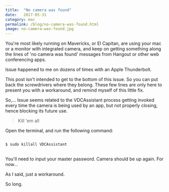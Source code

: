 ```yaml
---
title:  "No camera was found"
date:   2017-05-31
category: mac
permalink: /blog/no-camera-was-found.html
image: no-camera-was-found.jpg
---
```

You're most likely running on Mavericks, or El Capitan, are using your mac or a monitor with integrated camera, and keep on getting something along the lines of 'no camera was found' messages from Hangout or other web conferencing apps.

Issue happened to me on dozens of times with an Apple Thunderbolt.

This post isn't intended to get to the bottom of this issue. So you can put back the screwdrivers where they belong.
These few lines are only here to present you with a workaround, and remind myself of this little fix.

So,... Issue seems related to the VDCAssistant process getting invoked every time the camera is being used by an app, but not properly closing, hence blocking its future use.

> Kill 'em all

Open the terminal, and run the following command:

<pre>
<code class="language-ruby">
$ sudo killall VDCAssistant
</code>
</pre>

You'll need to input your master password. Camera should be up again. 
For now...

As I said, just a workaround.

So long.